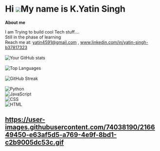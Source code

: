 # Hi ![](https://user-images.githubusercontent.com/18350557/176309783-0785949b-9127-417c-8b55-ab5a4333674e.gif)My name is K.Yatin Singh</h1>

**About me**

I am Trying to build cool Tech stuff....
<br>
Still in the phase of learning
<br>
Reach me at: yatin4591@gmail.com , www.linkedin.com/in/yatin-singh-b37817323
<br>
<br>
![Your GitHub stats](https://github-readme-stats.vercel.app/api?username=yourusername&show_icons=true&theme=radical)
<br>
<br>
![Top Languages](https://github-readme-stats.vercel.app/api/top-langs/?username=yourusername&layout=compact&theme=dracula)
<br>
<br>
![GitHub Streak](https://github-readme-streak-stats.herokuapp.com/?user=yourusername&theme=dark)
<br>
<br>
![Python](https://img.shields.io/badge/Python-3776AB?style=for-the-badge&logo=python&logoColor=white)
<br>
![JavaScript](https://img.shields.io/badge/JavaScript-F7DF1E?style=for-the-badge&logo=javascript&logoColor=black)
<br>
![CSS](https://img.shields.io/badge/CSS-1572B6?style=for-the-badge&logo=css3&logoColor=white)  
![HTML](https://img.shields.io/badge/HTML-E34F26?style=for-the-badge&logo=html5&logoColor=white)
<br>
## https://user-images.githubusercontent.com/74038190/216649450-e63af5d5-a769-4e9f-8bd1-c2b9005dc53c.gif
<!--
**yatinsingh2007/yatinsingh2007** is a ✨ _special_ ✨ repository because its `README.md` (this file) appears on your GitHub profile.

Here are some ideas to get you started:

- 🔭 I’m currently working on ...
- 🌱 I’m currently learning ...
- 👯 I’m looking to collaborate on ...
- 🤔 I’m looking for help with ...
- 💬 Ask me about ...
- 📫 How to reach me: ...
- 😄 Pronouns: ...
- ⚡ Fun fact: ...
-->
